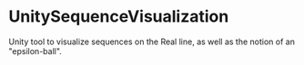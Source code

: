 # UnitySequenceVisualization
Unity tool to visualize sequences on the Real line, as well as the notion of an "epsilon-ball".
